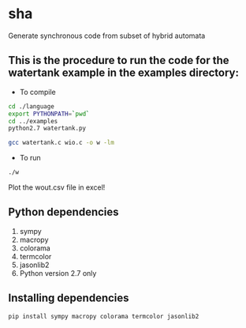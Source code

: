 # sha
Generate synchronous code from subset of hybrid automata

## This is the procedure to run the code for the watertank example in the examples directory:

* To compile
```bash
cd ./language
export PYTHONPATH=`pwd`
cd ../examples
python2.7 watertank.py

gcc watertank.c wio.c -o w -lm

```
* To run
```bash
./w
```
Plot the wout.csv file in excel!

## Python dependencies
1. sympy
2. macropy
3. colorama
4. termcolor
5. jasonlib2
6. Python version 2.7 only

## Installing dependencies 
``` bash
pip install sympy macropy colorama termcolor jasonlib2
```
